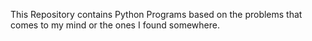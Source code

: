 This Repository contains Python Programs based on the problems that comes to my mind or the ones I found somewhere.
